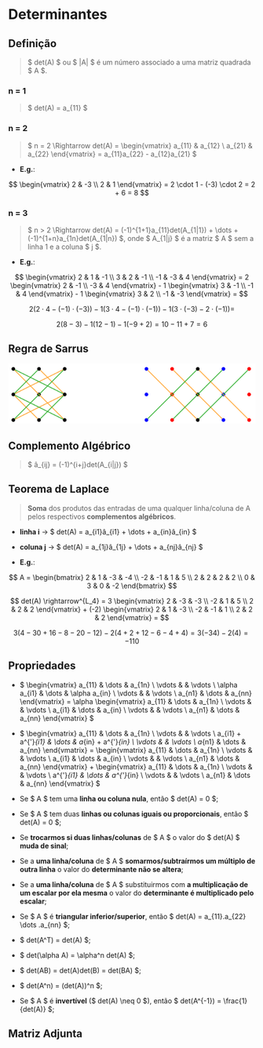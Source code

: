 # __Determinantes__

## __Definição__
> $ det(A) $ ou $ |A| $ é um número associado a uma matriz quadrada $ A $.

### __n = 1__
> $ det(A) = a_{11} $
    
### __n = 2__    
> $ n = 2 \Rightarrow det(A) = \begin{vmatrix} a_{11} & a_{12} \\ a_{21} & a_{22} \end{vmatrix} = a_{11}a_{22} - a_{12}a_{21} $
    
* __E.g.__:   

$$ \begin{vmatrix} 2 & -3 \\ 2 & 1 \end{vmatrix} = 2 \cdot 1 - (-3) \cdot 2 = 2 + 6 = 8 $$
    
### __n = 3__
> $ n > 2 \Rightarrow det(A) = (-1)^{1+1}a_{11}det(A_{1|1}) + \dots + (-1)^{1+n}a_{1n}det(A_{1|n}) $, onde $ A_{1|j} $ é a matriz $ A $ sem a linha 1 e a coluna $ j $.

* __E.g.__:

$$ \begin{vmatrix} 2 & 1 & -1 \\ 3 & 2 & -1 \\ -1 & -3 & 4 \end{vmatrix} = 2 \begin{vmatrix} 2 & -1 \\ -3 & 4 \end{vmatrix} - 1 \begin{vmatrix} 3 & -1 \\ -1 & 4 \end{vmatrix} - 1 \begin{vmatrix} 3 & 2 \\ -1 & -3 \end{vmatrix} = $$

$$ 2(2 \cdot 4 - (-1) \cdot (-3)) - 1(3 \cdot 4 - (-1) \cdot (-1)) - 1(3 \cdot (-3) - 2 \cdot (-1)) = $$ 

$$ 2(8 - 3) - 1(12 - 1) - 1(-9 + 2) = 10 - 11 + 7 = 6 $$

## __Regra de Sarrus__

<div align=center>

![](../imgs/determinantes-1.png)

</div>

## __Complemento Algébrico__
> $ â_{ij} = (-1)^{i+j}det(A_{i|j}) $


## __Teorema de Laplace__
> __Soma__ dos produtos das entradas de uma qualquer linha/coluna de A pelos respectivos __complementos algébricos__.

* __linha i__ -> $ det(A) = a_{i1}â_{i1} + \dots + a_{in}â_{in} $

* __coluna j__ -> $ det(A) = a_{1j}â_{1j} + \dots + a_{nj}â_{nj} $

* __E.g.__:

$$ A = \begin{bmatrix} 2 & 1 & -3 & -4 \\ -2 & -1 & 1 & 5 \\ 2 & 2 & 2 & 2 \\ 0 & 3 & 0 & -2 \end{bmatrix} $$

$$ det(A) \rightarrow^{L_4} = 3 \begin{vmatrix} 2 & -3 & -3 \\ -2 & 1 & 5 \\ 2 & 2 & 2 \end{vmatrix} + (-2) \begin{vmatrix} 2 & 1 & -3 \\ -2 & -1 & 1 \\ 2 & 2 & 2 \end{vmatrix} = $$

$$ 3(4 - 30 + 16 - 8 - 20 - 12) - 2(4 + 2 + 12 - 6 - 4 + 4) = 3(-34) - 2(4) = -110 $$

## __Propriedades__

* $ \begin{vmatrix} a_{11} & \dots & a_{1n} \\ \vdots & & \vdots \\ \alpha a_{i1} & \dots & \alpha a_{in} \\ \vdots &  & \vdots \\ a_{n1} & \dots & a_{nn} \end{vmatrix} = \alpha \begin{vmatrix} a_{11} & \dots & a_{1n} \\ \vdots & & \vdots \\ a_{i1} & \dots & a_{in} \\ \vdots &  & \vdots \\ a_{n1} & \dots & a_{nn} \end{vmatrix} $

* $ \begin{vmatrix} a_{11} & \dots & a_{1n} \\ \vdots & & \vdots \\ a_{i1} + a^{'}_{i1} & \dots & a_{in} + a^{'}_{in} \\ \vdots &  & \vdots \\ a_{n1} & \dots & a_{nn} \end{vmatrix} = \begin{vmatrix} a_{11} & \dots & a_{1n} \\ \vdots & & \vdots \\ a_{i1} & \dots & a_{in} \\ \vdots &  & \vdots \\ a_{n1} & \dots & a_{nn} \end{vmatrix} + \begin{vmatrix} a_{11} & \dots & a_{1n} \\ \vdots & & \vdots \\ a^{'}_{i1} & \dots & a^{'}_{in} \\ \vdots &  & \vdots \\ a_{n1} & \dots & a_{nn} \end{vmatrix} $

* Se $ A $ tem uma __linha ou coluna nula__, então $ det(A) = 0 $;

* Se $ A $ tem duas __linhas ou colunas iguais ou proporcionais__, então $ det(A) = 0 $;

* Se __trocarmos si duas linhas/colunas__ de $ A $ o valor do $ det(A) $ __muda de sinal__;

* Se a __uma linha/coluna__ de $ A $ __somarmos/subtraírmos um múltiplo de outra linha__ o valor do __determinante não se altera__;

* Se a __uma linha/coluna__ de $ A $ substituirmos com __a multiplicação de um escalar por ela mesma__ o valor do __determinante é multiplicado pelo escalar__;

* Se $ A $ é __triangular inferior/superior__, então $ det(A) = a_{11}.a_{22} \dots .a_{nn} $;

* $ det(A^T) = det(A) $;

* $ det(\alpha A) = \alpha^n det(A) $;

* $ det(AB) = det(A)det(B) = det(BA) $;

* $ det(A^n) = (det(A))^n $;

* Se $ A $ é __invertível__ ($ det(A) \neq 0 $), então $ det(A^{-1}) = \frac{1}{det(A)} $;

## __Matriz Adjunta__